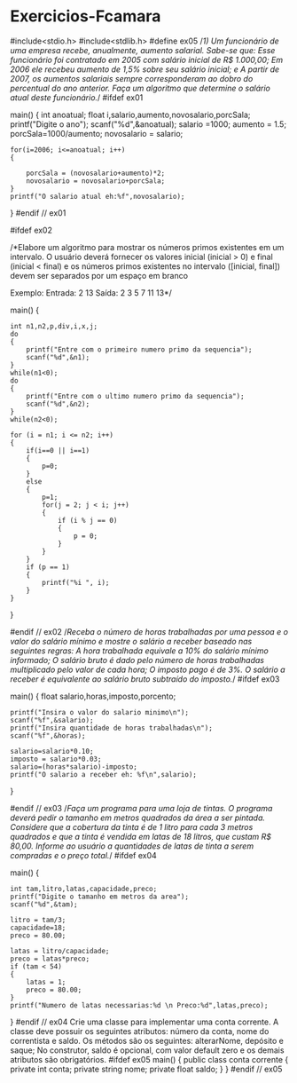 # Exercicios-Fcamara

#include<stdio.h>
#include<stdlib.h>
#define ex05
/*1) Um funcionário de uma empresa recebe, anualmente, aumento salarial.
Sabe-se que:
Esse funcionário foi contratado em 2005 com salário inicial de R$ 1.000,00;
Em 2006 ele recebeu aumento de 1,5% sobre seu salário inicial; e
A partir de 2007, os aumentos salariais sempre corresponderam ao dobro
do percentual do ano anterior.
Faça um algoritmo que determine o salário atual deste funcionário.*/
#ifdef ex01


main()
{
    int anoatual;
    float i,salario,aumento,novosalario,porcSala;
    printf("Digite o ano");
    scanf("%d",&anoatual);
    salario =1000;
    aumento = 1.5;
    porcSala=1000/aumento;
    novosalario = salario;

    for(i=2006; i<=anoatual; i++)
    {

        porcSala = (novosalario+aumento)*2;
        novosalario = novosalario+porcSala;
    }
    printf("O salario atual eh:%f",novosalario);

}
#endif // ex01


#ifdef ex02

/*Elabore um algoritmo para mostrar os números primos existentes em um
intervalo.
O usuário deverá fornecer os valores inicial (inicial > 0) e final (inicial <
final) e os números primos existentes no intervalo ([inicial, final]) devem
ser separados por um espaço em branco

Exemplo:
Entrada: 2 13
Saída: 2 3 5 7 11 13*/

main()
{

    int n1,n2,p,div,i,x,j;
    do
    {
        printf("Entre com o primeiro numero primo da sequencia");
        scanf("%d",&n1);
    }
    while(n1<0);
    do
    {
        printf("Entre com o ultimo numero primo da sequencia");
        scanf("%d",&n2);
    }
    while(n2<0);

    for (i = n1; i <= n2; i++)
    {
        if(i==0 || i==1)
        {
            p=0;
        }
        else
        {
            p=1;
            for(j = 2; j < i; j++)
            {
                if (i % j == 0)
                {
                    p = 0;
                }
            }
        }
        if (p == 1)
        {
            printf("%i ", i);
        }
    }
}

#endif // ex02
/*Receba o número de horas trabalhadas por uma pessoa e o valor do
salário mínimo e mostre o salário a receber baseado nas seguintes regras:
A hora trabalhada equivale a 10% do salário mínimo informado;
O salário bruto é dado pelo número de horas trabalhadas multiplicado pelo
valor de cada hora;
O imposto pago é de 3%.
O salário a receber é equivalente ao salário bruto subtraído do imposto.*/
#ifdef ex03

main()
{
    float salario,horas,imposto,porcento;

    printf("Insira o valor do salario minimo\n");
    scanf("%f",&salario);
    printf("Insira quantidade de horas trabalhadas\n");
    scanf("%f",&horas);

    salario=salario*0.10;
    imposto = salario*0.03;
    salario=(horas*salario)-imposto;
    printf("O salario a receber eh: %f\n",salario);

}

#endif // ex03
/*Faça um programa para uma loja de tintas. O programa deverá pedir o
tamanho em metros quadrados da área a ser pintada. Considere que a
cobertura da tinta é de 1 litro para cada 3 metros quadrados e que a tinta é
vendida em latas de 18 litros, que custam R$ 80,00. Informe ao usuário a
quantidades de latas de tinta a serem compradas e o preço total.*/
#ifdef ex04

main()
{

    int tam,litro,latas,capacidade,preco;
    printf("Digite o tamanho em metros da area");
    scanf("%d",&tam);

    litro = tam/3;
    capacidade=18;
    preco = 80.00;

    latas = litro/capacidade;
    preco = latas*preco;
    if (tam < 54)
    {
        latas = 1;
        preco = 80.00;
    }
    printf("Numero de latas necessarias:%d \n Preco:%d",latas,preco);


}
#endif // ex04
Crie uma classe para implementar uma conta corrente. A classe deve
possuir os seguintes atributos:
número da conta, nome do correntista e
saldo. Os métodos são os seguintes:
alterarNome, depósito e saque;
No construtor, saldo é opcional, com valor default zero e os demais atributos
    são obrigatórios.
#ifdef ex05
    main()
{
    public class conta corrente
    {
        private int conta;
        private string nome;
        private float saldo;
    }
}
#endif // ex05
